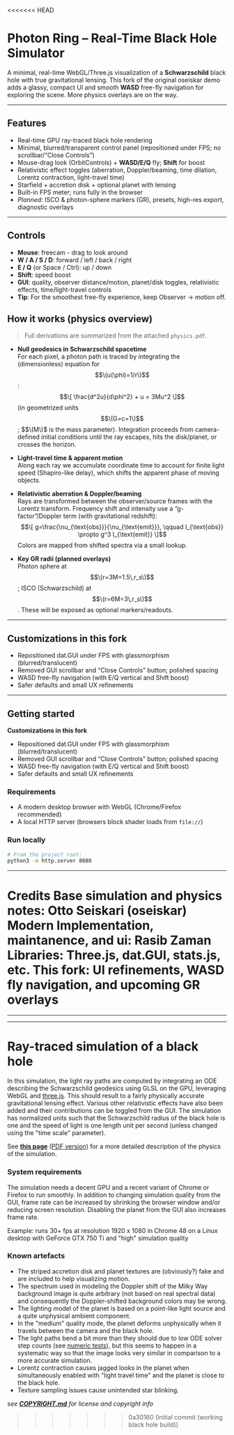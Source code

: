 <<<<<<< HEAD
# Photon Ring – Real-Time Black Hole Simulator

A minimal, real-time WebGL/Three.js visualization of a **Schwarzschild** black hole with true gravitational lensing. This fork of the original oseiskar demo adds a glassy, compact UI and smooth **WASD** free-fly navigation for exploring the scene. More physics overlays are on the way.

---

## Features
- Real-time GPU ray-traced black hole rendering  
- Minimal, blurred/transparent control panel (repositioned under FPS; no scrollbar/“Close Controls”)  
- Mouse-drag look (OrbitControls) + **WASD/E/Q** fly; **Shift** for boost  
- Relativistic effect toggles (aberration, Doppler/beaming, time dilation, Lorentz contraction, light-travel time)  
- Starfield + accretion disk + optional planet with lensing  
- Built-in FPS meter; runs fully in the browser  
- *Planned:* ISCO & photon-sphere markers (GR), presets, high-res export, diagnostic overlays

---

## Controls
- **Mouse**: freecam - drag to look around
- **W / A / S / D**: forward / left / back / right
- **E / Q** (or Space / Ctrl): up / down
- **Shift**: speed boost
- **GUI**: quality, observer distance/motion, planet/disk toggles, relativistic effects, time/light-travel controls
- **Tip**: For the smoothest free-fly experience, keep Observer → motion off.

## How it works (physics overview)

> Full derivations are summarized from the attached `physics.pdf`.
- **Null geodesics in Schwarzschild spacetime**  
  For each pixel, a photon path is traced by integrating the (dimensionless) equation for $$\(u(\phi)=1/r\)$$:
  $$\[
  \frac{d^2u}{d\phi^2} + u = 3Mu^2
  \]$$
  (in geometrized units $$\(G=c=1\)$$; $$\(M\)$ is the mass parameter). Integration proceeds from camera-defined initial conditions until the ray escapes, hits the disk/planet, or crosses the horizon.

- **Light-travel time & apparent motion**  
  Along each ray we accumulate coordinate time to account for finite light speed (Shapiro-like delay), which shifts the apparent phase of moving objects.

- **Relativistic aberration & Doppler/beaming**  
  Rays are transformed between the observer/source frames with the Lorentz transform. Frequency shift and intensity use a “g-factor”/Doppler term (with gravitational redshift):
  $$\[
  g=\frac{\nu_{\text{obs}}}{\nu_{\text{emit}}}, \qquad I_{\text{obs}} \propto g^3 I_{\text{emit}}
  \]$$
  Colors are mapped from shifted spectra via a small lookup.

- **Key GR radii (planned overlays)**  
  Photon sphere at $$\(r=3M=1.5\,r_s\)$$; ISCO (Schwarzschild) at $$\(r=6M=3\,r_s\)$$. These will be exposed as optional markers/readouts.
---
## Customizations in this fork
- Repositioned dat.GUI under FPS with glassmorphism (blurred/translucent)
- Removed GUI scrollbar and “Close Controls” button; polished spacing
- WASD free-fly navigation (with E/Q vertical and Shift boost)
- Safer defaults and small UX refinements
---

## Getting started

**Customizations in this fork**
- Repositioned dat.GUI under FPS with glassmorphism (blurred/translucent)
- Removed GUI scrollbar and “Close Controls” button; polished spacing
- WASD free-fly navigation (with E/Q vertical and Shift boost)
- Safer defaults and small UX refinements

### Requirements
- A modern desktop browser with WebGL (Chrome/Firefox recommended)
- A local HTTP server (browsers block shader loads from `file://`)

### Run locally
```bash
# From the project root:
python3 -m http.server 8080
```
---
###
Credits
Base simulation and physics notes: Otto Seiskari (oseiskar)
Modern Implementation, maintanence, and ui: Rasib Zaman
Libraries: Three.js, dat.GUI, stats.js, etc.
This fork: UI refinements, WASD fly navigation, and upcoming GR overlays
=======
---
---

# Ray-traced simulation of a black hole

In this simulation, the light ray paths are computed by integrating an ODE describing the Schwarzschild geodesics using GLSL on the GPU, leveraging WebGL and [three.js](http://threejs.org). This should result to a fairly physically accurate gravitational lensing effect. Various other relativistic effects have also been added and their contributions can be toggled from the GUI.
The simulation has normalized units such that the Schwarzschild radius of the black hole is one and the speed of light is one length unit per second (unless changed using the "time scale" parameter).

See **[this page](https://oseiskar.github.io/black-hole/docs/physics.html)** ([PDF version](https://oseiskar.github.io/black-hole/docs/physics.pdf)) for a more detailed description of the physics of the simulation.

### System requirements

The simulation needs a decent GPU and a recent variant of Chrome or Firefox to run smoothly. In addition to changing simulation quality from the GUI, frame rate can be increased by shrinking the browser window and/or reducing screen resolution. Disabling the planet from the GUI also increases frame rate.

Example: runs 30+ fps at resolution 1920 x 1080 in Chrome 48 on a Linux desktop with GeForce GTX 750 Ti and "high" simulation quality

### Known artefacts

 * The striped accretion disk and planet textures are (obviously?) fake and are included to help visualizing motion.
 * The spectrum used in modeling the Doppler shift of the Milky Way background image is quite arbitrary (not based on real spectral data) and consequently the Doppler-shifted background colors may be wrong.
 * The lighting model of the planet is based on a point-like light source and a quite unphysical ambient component.
 * In the "medium" quality mode, the planet deforms unphysically when it travels between the camera and the black hole.
 * The light paths bend a bit more than they should due to low ODE solver step counts (see [numeric tests](https://github.com/oseiskar/black-hole/blob/numeric-notebooks/numeric_tests.ipynb)), but this seems to happen in a systematic way so that the image looks very similar in comparison to a more accurate simulation.
 * Lorentz contraction causes jagged looks in the planet when simultaneously enabled with "light travel time" and the planet is close to the black hole.
 * Texture sampling issues cause unintended star blinking.

_see **[COPYRIGHT.md](https://github.com/oseiskar/black-hole/blob/master/COPYRIGHT.md)** for license and copyright info_
>>>>>>> 0a30160 (Initial commit (working black hole build))
